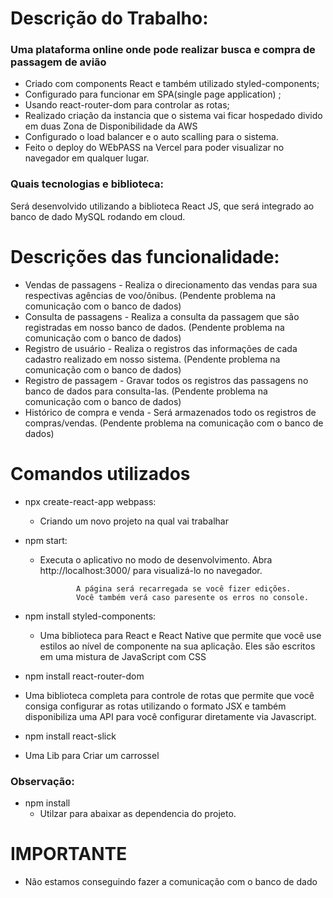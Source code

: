 # Descrição do Trabalho:
### Uma plataforma online onde pode realizar busca e compra de passagem de avião
* Criado com components React e também utilizado styled-components;
* Configurado para funcionar em SPA(single page application) ;
* Usando react-router-dom para controlar as rotas;
* Realizado criação da instancia que o sistema vai ficar hospedado divido em duas Zona de Disponibilidade da AWS 
* Configurado o load balancer e o auto scalling para o sistema. 
* Feito o deploy do WEbPASS na Vercel para poder visualizar no navegador em qualquer lugar.

### Quais tecnologias e biblioteca:
Será desenvolvido utilizando a biblioteca React JS, que será integrado ao banco de dado MySQL rodando em cloud.

# Descrições das funcionalidade:
* Vendas de passagens - Realiza o direcionamento das vendas para sua respectivas agências de voo/ônibus. (Pendente problema na comunicação com o banco de dados)
* Consulta de passagens - Realiza a consulta da passagem que são registradas em nosso banco de dados. (Pendente problema na comunicação com o banco de dados)
* Registro de usuário - Realiza o registros das informações de cada cadastro realizado em nosso sistema. (Pendente problema na comunicação com o banco de dados)
* Registro de passagem - Gravar todos os registros das passagens no banco de dados para consulta-las. (Pendente problema na comunicação com o banco de dados)
* Histórico de compra e venda -  Será armazenados todo os registros de compras/vendas. (Pendente problema na comunicação com o banco de dados)

# Comandos utilizados

* npx create-react-app webpass:
  * Criando um novo projeto na qual vai trabalhar


* npm start:
  * Executa o aplicativo no modo de desenvolvimento.
    Abra http://localhost:3000/ para visualizá-lo no navegador.

                A página será recarregada se você fizer edições.
                Você também verá caso paresente os erros no console.

* npm install styled-components:
  * Uma biblioteca para React e React Native que permite 
    que você use estilos ao nível de componente na sua aplicação. 
    Eles são escritos em uma mistura de JavaScript com CSS

*  npm install react-router-dom
  * Uma biblioteca completa para controle de rotas que permite que você consiga configurar
    as rotas utilizando o formato JSX e também disponibiliza uma API para você 
    configurar diretamente via Javascript.

*  npm install react-slick
  * Uma Lib para Criar um carrossel

### Observação:
* npm install 
   * Utilzar para abaixar as dependencia do projeto.

# IMPORTANTE

* Não estamos conseguindo fazer a comunicação com o banco de dado
